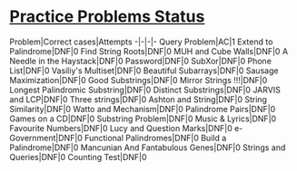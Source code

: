 # [Practice Problems Status](https://codeforces.com/blog/entry/49938)
Problem|Correct cases|Attempts
-|-|-|-
Query Problem|AC|1
Extend to Palindrome|DNF|0
Find String Roots|DNF|0
MUH and Cube Walls|DNF|0
A Needle in the Haystack|DNF|0
Password|DNF|0
SubXor|DNF|0
Phone List|DNF|0
Vasiliy's Multiset|DNF|0
Beautiful Subarrays|DNF|0
Sausage Maximization|DNF|0
Good Substrings|DNF|0
Mirror Strings !!!|DNF|0
Longest Palindromic Substring|DNF|0
Distinct Substrings|DNF|0
JARVIS and LCP|DNF|0
Three strings|DNF|0
Ashton and String|DNF|0
String Similarity|DNF|0
Watto and Mechanism|DNF|0
Palindrome Pairs|DNF|0
Games on a CD|DNF|0
Substring Problem|DNF|0
Music & Lyrics|DNF|0
Favourite Numbers|DNF|0
Lucy and Question Marks|DNF|0
e-Government|DNF|0
Functional Palindromes|DNF|0
Build a Palindrome|DNF|0
Mancunian And Fantabulous Genes|DNF|0
Strings and Queries|DNF|0
Counting Test|DNF|0